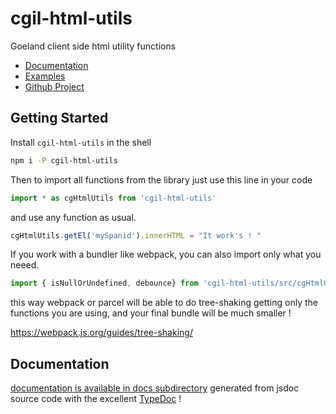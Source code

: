 # cgil-html-utils
Goeland client side html utility functions

* [Documentation](https://lao-tseu-is-alive.github.io/cgil-html-utils/docs/)
* [Examples](https://lao-tseu-is-alive.github.io/cgil-html-utils/examples/)
* [Github Project](https://github.com/lao-tseu-is-alive/cgil-html-utils)

## Getting Started

Install `cgil-html-utils` in the shell

```bash
npm i -P cgil-html-utils
```
Then to import all functions  from the library just use this line in your code

```javascript
import * as cgHtmlUtils from 'cgil-html-utils'
```

and use any function as usual.

```javascript
cgHtmlUtils.getEl('mySpanid').innerHTML = "It work's ! "
```

If you work with a bundler like webpack, you can also import only what you neeed.

```javascript
import { isNullOrUndefined, debounce} from 'cgil-html-utils/src/cgHtmlUtils'
```
this way webpack or parcel  will be able to do tree-shaking getting only the functions you are using, 
and your final bundle will be much smaller !

https://webpack.js.org/guides/tree-shaking/

## Documentation
[documentation is available in docs subdirectory](https://lao-tseu-is-alive.github.io/cgil-html-utils/docs/)
generated from jsdoc source code with the excellent [TypeDoc](http://typedoc.org/) ! 
